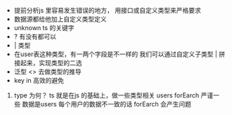 - 提前分析js 里容易发生错误的地方，
    用接口或自定义类型来严格要求
- 数据源都给他加上自定义类型定义
- unknown ts 的关键字 
- ? 有没有都可以
- | 类型
- 在user表这种类型，有一两个字段是不一样的
    我们可以通过自定义子类型 | 拼接起来，实现类型的二选
- 泛型 <> 去做类型的推导
- key in 高效的避免

1. type 为何？
    ts 就是在js 的基础上，做一些类型相关
        users forEarch
        严谨一些
        数据是users 每个用户的数据不一致的话
        forEarch 会产生问题